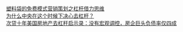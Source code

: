   
[塑料袋的免费模式营销策划之杠杆借力思维](http://www.dianyue.me/archives/002/7qo60m0zelz01a5o/)  
[为什么中央在这个时候下决心去杠杆？](http://www.dianyue.me/archives/204/ywthuvof1e10en5c/)  
[次贷十年美国房地产去杠杆启示录：没有宏观调控，房企巨头负债率仅四成](http://www.dianyue.me/archives/775/c3rjumdbxxps5pvt/)